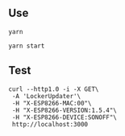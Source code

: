 ## Use
```
yarn

yarn start

```

## Test
```
curl --http1.0 -i -X GET\
 -A 'LockerUpdater'\
 -H "X-ESP8266-MAC:00"\
 -H "X-ESP8266-VERSION:1.5.4"\
 -H "X-ESP8266-DEVICE:SONOFF"\
 http://localhost:3000
```
